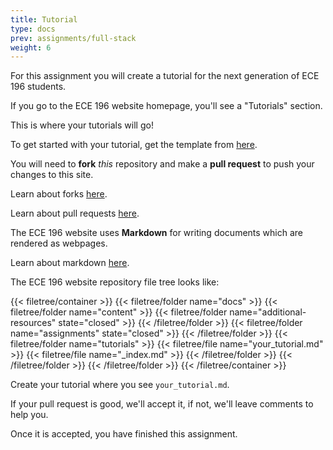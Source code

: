 ```yaml
---
title: Tutorial
type: docs
prev: assignments/full-stack
weight: 6
---
```


For this assignment you will create a tutorial for the next generation of ECE 196 students.

If you go to the ECE 196 website homepage, you'll see a "Tutorials" section.

This is where your tutorials will go!

To get started with your tutorial, get the template from [here](https://github.com/ece-196/tutorial).

You will need to **fork** *this* repository and make a **pull request** to push your changes to this site.

Learn about forks [here](https://docs.github.com/en/pull-requests/collaborating-with-pull-requests/working-with-forks/about-forks).

Learn about pull requests [here](https://docs.github.com/en/pull-requests/collaborating-with-pull-requests/proposing-changes-to-your-work-with-pull-requests/creating-a-pull-request).

The ECE 196 website uses **Markdown** for writing documents which are rendered as webpages.

Learn about markdown [here](https://www.markdownguide.org).

The ECE 196 website repository file tree looks like:

{{< filetree/container >}}
  {{< filetree/folder name="docs" >}}
    {{< filetree/folder name="content" >}}
      {{< filetree/folder name="additional-resources" state="closed" >}}
      {{< /filetree/folder >}}
      {{< filetree/folder name="assignments" state="closed" >}}
      {{< /filetree/folder >}}
      {{< filetree/folder name="tutorials" >}}
        {{< filetree/file name="your_tutorial.md" >}}
        {{< filetree/file name="_index.md" >}}
      {{< /filetree/folder >}}
    {{< /filetree/folder >}}
  {{< /filetree/folder >}}
{{< /filetree/container >}}

Create your tutorial where you see `your_tutorial.md`.

If your pull request is good, we'll accept it, if not, we'll leave comments to help you.

Once it is accepted, you have finished this assignment.
